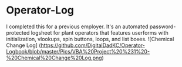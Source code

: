 # Operator-Log

I completed this for a previous employer. It's an automated password-protected logsheet for plant operators that features userforms with initialization, vlookups, spin buttons, loops, and list boxes.
![Chemical Change Log]
(https://github.com/DigitalDadKC/Operator-Logbook/blob/master/Pics/VBA%20Project%20%231%20-%20Chemical%20Change%20Log.png)
